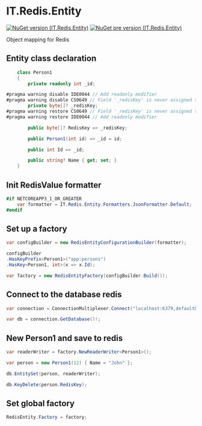 # IT.Redis.Entity
[![NuGet version (IT.Redis.Entity)](https://img.shields.io/nuget/v/IT.Redis.Entity.svg)](https://www.nuget.org/packages/IT.Redis.Entity)
[![NuGet pre version (IT.Redis.Entity)](https://img.shields.io/nuget/vpre/IT.Redis.Entity.svg)](https://www.nuget.org/packages/IT.Redis.Entity)

Object mapping for Redis

## Entity class declaration

```csharp
    class Person1
    {
        private readonly int _id;

#pragma warning disable IDE0044 // Add readonly modifier
#pragma warning disable CS0649 // Field '_redisKey' is never assigned to, and will always have its default value null
        private byte[]? _redisKey;
#pragma warning restore CS0649 // Field '_redisKey' is never assigned to, and will always have its default value null
#pragma warning restore IDE0044 // Add readonly modifier

        public byte[]? RedisKey => _redisKey;

        public Person1(int id) => _id = id;

        public int Id => _id;

        public string? Name { get; set; }
    }
```

## Init RedisValue formatter

```csharp
#if NETCOREAPP3_1_OR_GREATER
    var formatter = IT.Redis.Entity.Formatters.JsonFormatter.Default;
#endif
```

## Set up a factory

```csharp
var configBuilder = new RedisEntityConfigurationBuilder(formatter);

configBuilder
.HasKeyPrefix<Person1>("app:persons")
.HasKey<Person1, int>(x => x.Id);

var factory = new RedisEntityFactory(configBuilder.Build());
```

## Connect to the database redis

```csharp
var connection = ConnectionMultiplexer.Connect("localhost:6379,defaultDatabase=0,syncTimeout=5000,allowAdmin=False,connectTimeout=5000,ssl=False,abortConnect=False");

var db = connection.GetDatabase()!;
```

## New Person1 and save to redis

```csharp
var readerWriter = factory.NewReaderWriter<Person1>();

var person = new Person1(12) { Name = "John" };

db.EntitySet(person, readerWriter);

db.KeyDelete(person.RedisKey);
```

## Set global factory

```csharp
RedisEntity.Factory = factory;
```